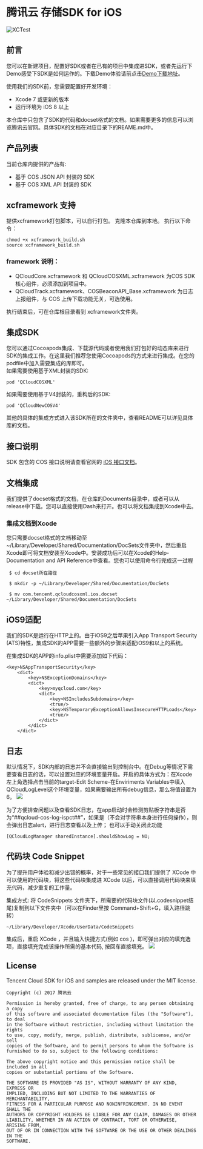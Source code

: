 # 腾讯云 存储SDK for iOS

![XCTest](https://github.com/tencentyun/qcloud-sdk-ios/workflows/XCTest/badge.svg)

## 前言  
您可以在新建项目，配置好SDK或者在已有的项目中集成进SDK，或者先运行下Demo感受下SDK是如何运作的。下载Demo体验请前点击[Demo下载地址](https://github.com/tencentyun/qcloud-sdk-ios-samples.git)。  

使用我们的SDK前，您需要配置好开发环境：  
- Xcode 7 或更新的版本
- 运行环境为 iOS 8 以上       

本仓库中只包含了SDK的代码和docset格式的文档。如果需要更多的信息可以浏览腾讯云官网。具体SDK的文档在对应目录下的REAME.md中。
## 产品列表
当前仓库内提供的产品有:
- 基于 COS JSON API 封装的 SDK
- 基于 COS XML API 封装的 SDK

## xcframework 支持
提供xcframework打包脚本，可以自行打包。
克隆本仓库到本地。
执行以下命令：
```
chmod +x xcframework_build.sh
source xcframework_build.sh
```
### framework 说明：
* QCloudCore.xcframework 和 QCloudCOSXML.xcframework 为COS SDK核心组件，必须添加到项目中。
* QCloudTrack.xcframework、COSBeaconAPI_Base.xcframework 为日志上报组件，与 COS 上传下载功能无关，可选使用。

执行结束后，可在仓库根目录看到 xcframework文件夹。

## 集成SDK
您可以通过Cocoapods集成、下载源代码或者使用我们打包好的动态库来进行SDK的集成工作。在这里我们推荐您使用Cocoapods的方式来进行集成。在您的podfile中加入需要集成的库即可。    
如果需要使用基于XML封装的SDK:
```
pod 'QCloudCOSXML'
```    
如果需要使用基于V4封装的，重构后的SDK:
```
pod 'QCloudNewCOSV4'
```
其他的具体的集成方式进入该SDK所在的文件夹中，查看README可以详见具体库的文档。

## 接口说明

SDK 包含的 COS 接口说明请查看官网的 [iOS 接口文档](https://cloud.tencent.com/document/product/436/11280)。

## 文档集成
我们提供了docset格式的文档，在仓库的Documents目录中，或者可以从release中下载。您可以直接使用Dash来打开。也可以将文档集成到Xcode中去。
### 集成文档到Xcode
您只需要docset格式的文档移动至 ~/Library/Developer/Shared/Documentation/DocSets文件夹中，然后重启Xcode即可将文档安装至Xcode中。安装成功后可以在Xcode的Help-Documentation and API Reference中查看。您也可以使用命令行完成这一过程
```
 $ cd docset所在路径
```
```
 $ mkdir -p ~/Library/Developer/Shared/Documentation/DocSets
```
```
 $ mv com.tencent.qcloudcosxml.ios.docset ~/Library/Developer/Shared/Documentation/DocSets
```

## iOS9适配
我们的SDK是运行在HTTP上的。由于iOS9之后苹果引入App Transport Security (ATS)特性，集成SDK的APP需要一些额外的步骤来适配iOS9和以上的系统。   

在集成SDK的APP的info.plist中需要添加如下代码：
```
<key>NSAppTransportSecurity</key>
	<dict>
		<key>NSExceptionDomains</key>
		<dict>
			<key>myqcloud.com</key>
			<dict>
				<key>NSIncludesSubdomains</key>
				<true/>
				<key>NSTemporaryExceptionAllowsInsecureHTTPLoads</key>
				<true/>
			</dict>
		</dict>
	</dict>
```

## 日志
默认情况下，SDK内部的日志并不会直接输出到控制台中。在Debug等情况下需要查看日志的话，可以设置对应的环境变量开启。开启的具体方式为：在Xcode左上角选择点击当前的target-Edit Scheme-在Enviriments Variables中填入QCloudLogLevel这个环境变量，如果需要输出所有debug信息，那么将值设置为6。
![](http://picturebad-1253653367.coscd.myqcloud.com/134C210F-6682-4BDF-A801-E146263150D0.png)

为了方便排查问题以及查看SDK日志，在app启动时会检测剪贴板字符串是否为“##qcloud-cos-log-ispct##”，如果是（不会对字符串本身进行任何操作），则会弹出日志alert，进行日志查看以及上传；
也可以手动关闭此功能

```
[QCloudLogManager sharedInstance].shouldShowLog = NO;
```


## 代码块 Code Snippet
为了提升用户体验和减少出错的概率，对于一些常见的接口我们提供了 XCode 中可以使用的代码块，将这些代码块集成进 XCode 以后，可以直接调用代码块来填充代码，减少重复的工作量。    

集成方式: 将 CodeSnippets 文件夹下，所需要的代码块文件(以.codesnippet结尾)复制到以下文件夹中（可以在Finder里按 Command+Shift+G，填入路径跳转）
```
~/Library/Developer/Xcode/UserData/CodeSnippets
```   

集成后，重启 XCode ，并且输入快捷方式(例如 cos )，即可弹出对应的填充选项，直接填充完成该操作所需的基本代码, 按回车直接填充。
![](http://imagebad-1253653367.cosgz.myqcloud.com/code-snippet.png  )
## License
Tencent Cloud SDK for iOS and samples are released under the MIT license.
~~~
Copyright (c) 2017 腾讯云

Permission is hereby granted, free of charge, to any person obtaining a copy
of this software and associated documentation files (the "Software"), to deal
in the Software without restriction, including without limitation the rights
to use, copy, modify, merge, publish, distribute, sublicense, and/or sell
copies of the Software, and to permit persons to whom the Software is
furnished to do so, subject to the following conditions:

The above copyright notice and this permission notice shall be included in all
copies or substantial portions of the Software.

THE SOFTWARE IS PROVIDED "AS IS", WITHOUT WARRANTY OF ANY KIND, EXPRESS OR
IMPLIED, INCLUDING BUT NOT LIMITED TO THE WARRANTIES OF MERCHANTABILITY,
FITNESS FOR A PARTICULAR PURPOSE AND NONINFRINGEMENT. IN NO EVENT SHALL THE
AUTHORS OR COPYRIGHT HOLDERS BE LIABLE FOR ANY CLAIM, DAMAGES OR OTHER
LIABILITY, WHETHER IN AN ACTION OF CONTRACT, TORT OR OTHERWISE, ARISING FROM,
OUT OF OR IN CONNECTION WITH THE SOFTWARE OR THE USE OR OTHER DEALINGS IN THE
SOFTWARE.
~~~
